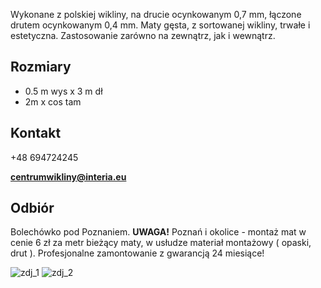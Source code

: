 
Wykonane z polskiej wikliny, na drucie ocynkowanym 0,7 mm, łączone drutem ocynkowanym 0,4 mm. Maty gęsta, z sortowanej wikliny, trwałe i estetyczna. Zastosowanie zarówno na zewnątrz, jak i wewnątrz. 

<h2>Rozmiary</h2>

* 0.5 m wys x 3 m dł
* 2m x cos tam

<h2>Kontakt</h2>

+48 694724245

**centrumwikliny@interia.eu**

<h2>Odbiór</h2>

Bolechówko pod Poznaniem.
**UWAGA!** Poznań i okolice - montaż mat w cenie 6 zł za metr bieżący maty, w usłudze materiał montażowy ( opaski, drut ). Profesjonalne zamontowanie z gwarancją 24 miesiące!

![zdj_1](https://remigiuszkocjan.github.io/assets/css/zdj1.jpeg)
![zdj_2](https://remigiuszkocjan.github.io/assets/css/zdj2.jpeg)
